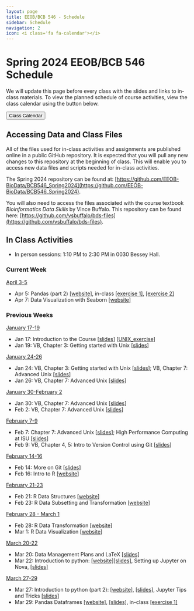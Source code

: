 ```yaml
---
layout: page
title: EEOB/BCB 546 - Schedule
sidebar: Schedule
navigation: 2
icon: <i class='fa fa-calendar'></i>
---
```


# Spring 2024 EEOB/BCB 546 Schedule

We will update this page before every class with the slides and links to in-class materials. To view the planned schedule of course activities, view the class calendar using the button below.

<a href="https://docs.google.com/spreadsheets/d/1E0ioNiW0NR3kR_AxA_0lRhMKs8QXlx4L63vpXVt2s4U/edit?usp=sharing"><button type="button" class="btn btn-primary">Class Calendar</button></a>

## Accessing Data and Class Files

All of the files used for in-class activities and assignments are published online in a public GitHub repository. It is expected that you will pull any new changes to this repository at the beginning of class. This will enable you to access new data files and scripts needed for in-class activities.

The Spring 2024 repository can be found at: [https://github.com/EEOB-BioData/BCB546_Spring2024](https://github.com/EEOB-BioData/BCB546_Spring2024).

You will also need to access the files associated with the course textbook _Bioinformatics Data Skills_ by Vince Buffalo. This repository can be found here: [https://github.com/vsbuffalo/bds-files](https://github.com/vsbuffalo/bds-files).


## In Class Activities

* In person <i class="fas fa-users"></i> sessions: 1:10 PM to 2:30 PM in 0030 Bessey Hall.

### Current Week
<!-- I think it'd be good to have the current week on top, so when starting a new week, please move
the previous week to the end and label it with the appropriate number -->

<u> April 3-5</u>
* Apr 5: Pandas (part 2) [[website]](https://eeob-biodata.github.io/BCB546X-python/04-more-dataframes/), in-class [[exercise 1]](https://github.com/EEOB-BioData/BCB546_Spring2024/blob/main/course-files/python/01-introduction-to-pandas.md), [[exercise 2]](https://github.com/EEOB-BioData/BCB546_Spring2024/blob/main/course-files/python/02-pandas-for-manipulating-gff3.md)
* Apr 7: Data Visualization with Seaborn [[website]](https://eeob-biodata.github.io/BCB546X-python/05-seaborn-viz/)


### Previous Weeks

<u>January 17-19</u>

* Jan 17: Introduction to the Course [[slides](slides/Week1_Lecture1.pdf)] [[UNIX_exercise](slides/Unix_Exercise_1.pdf)]
* Jan 19: VB, Chapter 3: Getting started with Unix [[slides](slides/lecture_21Jan-MBH.html)]

<u>January 24-26</u>

* Jan 24: VB, Chapter 3: Getting started with Unix [[slides](slides/lecture_21Jan-MBH.html)]; VB, Chapter 7: Advanced Unix [[slides](slides/lecture_4-Feb-MBH.html)]
* Jan 26: VB, Chapter 7: Advanced Unix [[slides](slides/lecture_4-Feb-MBH.html)]

<u>January 30-February 2</u>

* Jan 30: VB, Chapter 7: Advanced Unix [[slides](slides/lecture_4-Feb-MBH.html)]
* Feb 2: VB, Chapter 7: Advanced Unix [[slides](slides/lecture_4-Feb-MBH.html)]

<u>February 7-9</u>

* Feb 7: Chapter 7: Advanced Unix [[slides](slides/lecture_4-Feb-MBH.html)]; High Performance Computing at ISU [[slides](slides/lecture_8Feb2023-MBH.html)]
* Feb 9: VB, Chapter 4, 5: Intro to Version Control using Git [[slides](slides/lecture_9Feb-and-14Feb-AS.html)]

<u>February 14-16</u>

* Feb 14: More on Git [[slides](slides/lecture_9Feb-and-14Feb-AS.html)]
* Feb 16: Intro to R [[website](https://eeob-biodata.github.io/EEOB546-R/)]

<u>February 21-23</u>

* Feb 21: R Data Structures [[website](https://eeob-biodata.github.io/EEOB546-R/)]
* Feb 23: R Data Subsetting and Transformation [[website](https://eeob-biodata.github.io/EEOB546-R/)]

<u>February 28 - March 1</u>

* Feb 28: R Data Transformation [[website](https://eeob-biodata.github.io/EEOB546-R/)]
* Mar 1: R Data Visualization [[website](https://eeob-biodata.github.io/EEOB546-R/)]

<u>March 20-22</u>

* Mar 20: Data Management Plans and LaTeX [[slides]](slides/DMP_slides.pdf)
* Mar 22: Introduction to python: [[website]](https://eeob-biodata.github.io/BCB546X-python)[[slides]](slides/lecture_22-and-27Mar-AS_slides.html), Setting up Jupyter on Nova, [[slides]](slides/lecture_22Mar-AS_setup.html)


<u>March 27-29</u>
* Mar 27: Introduction to python (part 2): [[website]](https://eeob-biodata.github.io/BCB546X-python), [[slides]](slides/lecture_22-and-27Mar-AS_slides.html), Jupyter Tips and Tricks [[slides]](slides/lecture_27Mar-AS_juptyer-tips.html)
* Mar 29: Pandas Dataframes [[website]](https://eeob-biodata.github.io/BCB546X-python/03-starting-with-data/), [[slides]](slides/lecture_29Mar-AS_slides.html), in-class [[exercise 1]](https://github.com/EEOB-BioData/BCB546_Spring2024/blob/main/course-files/python/01-introduction-to-pandas.md)


<!--

<u>February 8-10</u>

* Feb 8: High Performance Computing at ISU [[slides](slides/lecture_8Feb2023-MBH.html)]
* Feb 10: Introduction to Git [[slides](slides/lecture_10Feb-WTD.html)]

<u>February 15-17</u>

* Feb 15: More on Git with Wade [[slides](slides/lecture_15Feb-WTD.html)]
* Feb 17: Intro to R [[website](https://eeob-biodata.github.io/EEOB546-R/)]


<u>March 8-10</u>

* Mar 8: R Data Visualization [[website](https://eeob-biodata.github.io/EEOB546-R/)]
* Mar 10: R Frunctions and Scripts [[website](https://eeob-biodata.github.io/EEOB546-R/)]

<u>March 15-17</u>
* Spring Break

<u>March 22-24</u>

* Mar 22: Data management plans and LaTeX [[slides]](slides/DMP_slides.pdf)
* Mar 24: [Intro to python](https://eeob-biodata.github.io/BCB546X-python/01-intro/)

<u>March 29-31</u>
* Mar 29: [Python data structures](https://eeob-biodata.github.io/BCB546X-python/02-datatypes/)
* Mar 31: [Pandas dataframes](https://eeob-biodata.github.io/BCB546X-python/03-starting-with-data/)

<u> April 5-7</u>
* Apr 5: [Subsetting Pandas dataframes](https://eeob-biodata.github.io/BCB546X-python/04-more-dataframes/)
* Apr 7: [Data Visualization with Seaborn](https://eeob-biodata.github.io/BCB546X-python/05-seaborn-viz/)

<u> April 12-14</u>

* Apr 12: [Introduction to BioPython](https://eeob-biodata.github.io/BCB546X-python/06-biopython/)
* Apr 14: [More Python](https://eeob-biodata.github.io/BCB546X-python/07-additional-exercises/)

<u> April 19-21</u>

* Apr 19: No Class
* Apr 21: VB, Chapters 10-11: Sequencing & Alignment Data [[slides](slides/lecture_14Nov-MBH.html)]

<u> April 26-28</u>

* Apr 26: VB, Chapter 12: Bioinformatics shell scripting, writing pipelines, and parallelizing tasks [[tutorial](https://data-skills.github.io/unix-and-bash/03-bash-scripts/index.html)]
* Apr 28: VB, Chapter 12: Bioinformatics shell scripting, writing pipelines, and parallelizing tasks [[tutorial](https://data-skills.github.io/unix-and-bash/03-bash-scripts/index.html)
-->
